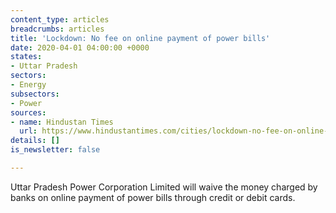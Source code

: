 ```yaml
---
content_type: articles
breadcrumbs: articles
title: 'Lockdown: No fee on online payment of power bills'
date: 2020-04-01 04:00:00 +0000
states:
- Uttar Pradesh
sectors:
- Energy
subsectors:
- Power
sources:
- name: Hindustan Times
  url: https://www.hindustantimes.com/cities/lockdown-no-fee-on-online-payment-of-power-bills/story-ox2F1eMwIM4pj4AvGDQJzI.html
details: []
is_newsletter: false

---
```

Uttar Pradesh Power Corporation Limited will waive the money charged by banks on online payment of power bills through credit or debit cards.

